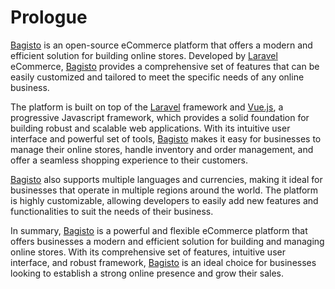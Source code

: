 # Prologue

[Bagisto](https://bagisto.com) is an open-source eCommerce platform that offers a modern and efficient solution for building online stores. Developed by [Laravel](https://laravel.com) eCommerce, [Bagisto](https://bagisto.com) provides a comprehensive set of features that can be easily customized and tailored to meet the specific needs of any online business.

The platform is built on top of the [Laravel](https://laravel.com) framework and [Vue.js](https://vuejs.org/), a progressive Javascript framework, which provides a solid foundation for building robust and scalable web applications. With its intuitive user interface and powerful set of tools, [Bagisto](https://bagisto.com) makes it easy for businesses to manage their online stores, handle inventory and order management, and offer a seamless shopping experience to their customers.

[Bagisto](https://bagisto.com) also supports multiple languages and currencies, making it ideal for businesses that operate in multiple regions around the world. The platform is highly customizable, allowing developers to easily add new features and functionalities to suit the needs of their business.

In summary, [Bagisto](https://bagisto.com) is a powerful and flexible eCommerce platform that offers businesses a modern and efficient solution for building and managing online stores. With its comprehensive set of features, intuitive user interface, and robust framework, [Bagisto](https://bagisto.com) is an ideal choice for businesses looking to establish a strong online presence and grow their sales.